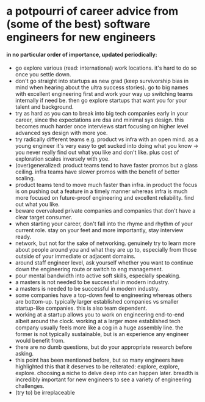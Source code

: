 # a potpourri of career advice from (some of the best) software engineers for new engineers
#### in no particular order of importance, updated periodically:

- go explore various (read: international) work locations. it's hard to do so once you settle down.
- don't go straight into startups as new grad (keep survivorship bias in mind when hearing about the ultra success stories). go to big names with excellent engineering first and work your way up switching teams internally if need be. then go explore startups that want you for your talent and background.
- try as hard as you can to break into big tech companies early in your career, since the expectations are dsa and minimal sys design. this becomes much harder once interviews start focusing on higher level advanced sys design with more yoe.
- try radically different teams e.g. product vs infra with an open mind. as a young engineer it's very easy to get sucked into doing what you know -> you never really find out what you like and don't like. plus cost of exploration scales inversely with yoe.
- (over)generalized: product teams tend to have faster promos but a glass ceiling. infra teams have slower promos with the benefit of better scaling.
- product teams tend to move much faster than infra. in product the focus is on pushing out a feature in a timely manner whereas infra is much more focused on future-proof engineering and excellent reliability. find out what you like.
- beware overvalued private companies and companies that don't have a clear target consumer.
- when starting your career, don't fall into the rhyme and rhythm of your current role. stay on your feet and more importantly, stay interview ready.
- network, but not for the sake of networking. genuinely try to learn more about people around you and what they are up to, especially from those outside of your immediate or adjacent domains.
- around staff engineer level, ask yourself whether you want to continue down the engineering route or switch to eng management.
- pour mental bandwidth into active soft skills, especially speaking.
- a masters is not needed to be successful in modern industry.
- a masters is needed to be successful in modern industry.
- some companies have a top-down feel to engineering whereas others are bottom-up. typically larger established companies vs smaller startup-like companies. this is also team dependent.
- working at a startup allows you to work on engineering end-to-end albeit around the clock. working at a larger more established tech company usually feels more like a cog in a huge assembly line. the former is not typically sustainable, but is an experience any engineer would benefit from.
- there are no dumb questions, but do your appropriate research before asking.
- this point has been mentioned before, but so many engineers have highlighted this that it deserves to be reiterated: explore, explore, explore. choosing a niche to delve deep into can happen later. breadth is incredibly important for new engineers to see a variety of engineering challenges.
- (try to) be irreplaceable
